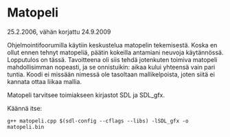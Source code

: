 # Matopeli

25.2.2006, vähän korjattu 24.9.2009

Ohjelmointifoorumilla käytiin keskustelua matopelin tekemisestä. Koska en ollut ennen tehnyt matopeliä, päätin kokeilla antamiani neuvoja käytännössä. Lopputulos on tässä. Tavoitteena oli siis tehdä jotenkuten toimiva matopeli mahdollisimman nopeasti, ja se onnistuikin: aikaa kului yhteensä vain pari tuntia. Koodi ei missään nimessä ole tasoltaan mallikelpoista, joten siitä ei kannata ottaa liikaa mallia.

Matopeli tarvitsee toimiakseen kirjastot SDL ja SDL_gfx.

Käännä itse:

```
g++ matopeli.cpp $(sdl-config --cflags --libs) -lSDL_gfx -o matopeli.bin
```
